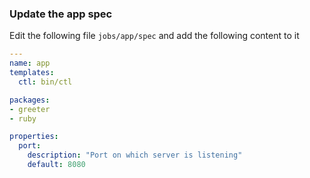 ### Update the app spec

Edit the following file `jobs/app/spec` and add the following content to it

```yaml
---
name: app
templates:
  ctl: bin/ctl

packages:
- greeter
- ruby

properties:
  port:
    description: "Port on which server is listening"
    default: 8080
```
